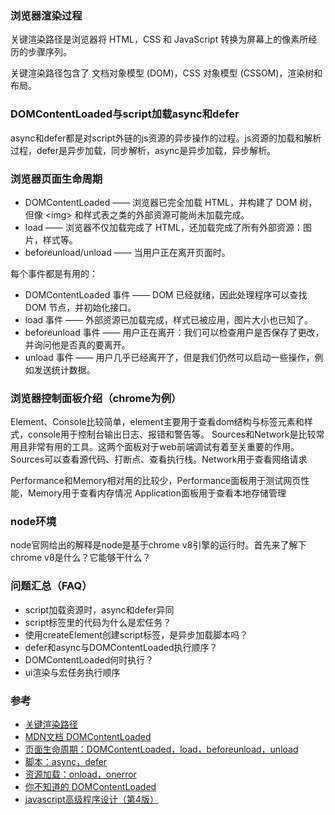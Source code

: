 ### 浏览器渲染过程
关键渲染路径是浏览器将 HTML，CSS 和 JavaScript 转换为屏幕上的像素所经历的步骤序列。  

关键渲染路径包含了 文档对象模型 (DOM)，CSS 对象模型 (CSSOM)，渲染树和布局。

### DOMContentLoaded与script加载async和defer

async和defer都是对script外链的js资源的异步操作的过程。js资源的加载和解析过程，defer是异步加载，同步解析，async是异步加载，异步解析。

### 浏览器页面生命周期
- DOMContentLoaded —— 浏览器已完全加载 HTML，并构建了 DOM 树，但像 \<img\> 和样式表之类的外部资源可能尚未加载完成。
- load —— 浏览器不仅加载完成了 HTML，还加载完成了所有外部资源：图片，样式等。
- beforeunload/unload —— 当用户正在离开页面时。

每个事件都是有用的：
- DOMContentLoaded 事件 —— DOM 已经就绪，因此处理程序可以查找 DOM 节点，并初始化接口。
- load 事件 —— 外部资源已加载完成，样式已被应用，图片大小也已知了。
- beforeunload 事件 —— 用户正在离开：我们可以检查用户是否保存了更改，并询问他是否真的要离开。
- unload 事件 —— 用户几乎已经离开了，但是我们仍然可以启动一些操作，例如发送统计数据。

### 浏览器控制面板介绍（chrome为例）
Element、Console比较简单，element主要用于查看dom结构与标签元素和样式，console用于控制台输出日志、报错和警告等。
Sources和Network是比较常用且非常有用的工具。这两个面板对于web前端调试有着至关重要的作用。Sources可以查看源代码、打断点、查看执行栈。Network用于查看网络请求

Performance和Memory相对用的比较少，Performance面板用于测试网页性能，Memory用于查看内存情况
Application面板用于查看本地存储管理

### node环境
node官网给出的解释是node是基于chrome v8引擎的运行时。首先来了解下chrome v8是什么？它能够干什么？


### 问题汇总（FAQ）
- script加载资源时，async和defer异同
- script标签里的代码为什么是宏任务？
- 使用createElement创建script标签，是异步加载脚本吗？
- defer和async与DOMContentLoaded执行顺序？
- DOMContentLoaded何时执行？
- ui渲染与宏任务执行顺序


### 参考  
- [关键渲染路径](https://developer.mozilla.org/zh-CN/docs/Web/Performance/Critical_rendering_path)
- [MDN文档 DOMContentLoaded](https://developer.mozilla.org/zh-CN/docs/Web/Events/DOMContentLoaded)
- [页面生命周期：DOMContentLoaded，load，beforeunload，unload](https://zh.javascript.info/onload-ondomcontentloaded)
- [脚本：async，defer](https://zh.javascript.info/script-async-defer)
- [资源加载：onload，onerror](https://zh.javascript.info/onload-onerror)
- [你不知道的 DOMContentLoaded](https://zhuanlan.zhihu.com/p/25876048)
- [javascript高级程序设计（第4版）]()

